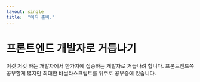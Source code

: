 ```yaml
---
layout: single
title:  "이직 준비."
---
```


# 프론트엔드 개발자로 거듭나기

이것 저것 하는 개발자에서 한가지에 집중하는 개발자로 거듭나려 합니다.
프론트엔드쪽 공부할게 많지만 최대한 바닐라스크립트를 위주로 공부중에 있습니다.
